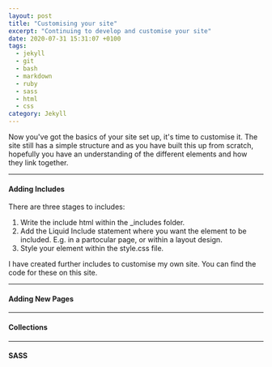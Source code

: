 ```yaml
---
layout: post
title: "Customising your site"
excerpt: "Continuing to develop and customise your site"
date: 2020-07-31 15:31:07 +0100
tags:
  - jekyll
  - git
  - bash
  - markdown
  - ruby
  - sass
  - html
  - css
category: Jekyll
---
```

Now you've got the basics of your site set up, it's time to customise it. The site still has a simple structure and as you have built this up from scratch, hopefully you have an understanding of the different elements and how they link together. 

<hr class="line">

#### Adding Includes

There are three stages to includes:

1. Write the include html within the \_includes folder. 
2. Add the Liquid Include statement where you want the element to be included. E.g. in a partocular page, or within a layout design.
3. Style your element within the style.css file.

I have created further includes to customise my own site. You can find the code for these on this site. 

<hr class="line">

#### Adding New Pages



<hr class="line">

#### Collections




<hr class="line">

#### SASS

